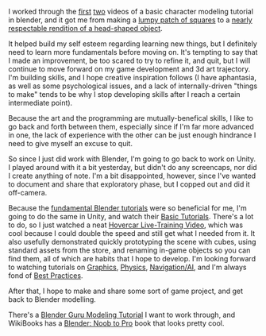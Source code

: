 I worked through the [first](https://www.youtube.com/watch?v=0QT1GNMevfc&t=599s) [two](https://www.youtube.com/watch?v=VswCmVMLiEE&t=7s) videos of a basic character modeling tutorial in blender, and it got me from making a [lumpy patch of squares](https://www.youtube.com/watch?v=ixOWlxha1fg) to a [nearly respectable rendition of a head-shaped object](https://www.youtube.com/watch?v=6UGMWChCSzc&t=1s).

It helped build my self esteem regarding learning new things, but I definitely need to learn more fundamentals before moving on. It's tempting to say that I made an improvement, be too scared to try to refine it, and quit, but I will continue to move forward on my game development and 3d art trajectory. I'm building skills, and I hope creative inspiration follows (I have aphantasia, as well as some psychological issues, and a lack of internally-driven "things to make" tends to be why I stop developing skills after I reach a certain intermediate point).

Because the art and the programming are mutually-benefical skills, I like to go back and forth between them, especially since if I'm far more advanced in one, the lack of experience with the other can be just enough hindrance I need to give myself an excuse to quit.

So since I just did work with Blender, I'm going to go back to work on Unity. I played around with it a bit yesterday, but didn't do any screencaps, nor did I create anything of note. I'm a bit disappointed, however, since I've wanted to document and share that exploratory phase, but I copped out and did it off-camera.

Because the [fundamental Blender tutorials](https://www.youtube.com/playlist?list=PLa1F2ddGya_8V90Kd5eC5PeBjySbXWGK1) were so beneficial for me, I'm going to do the same in Unity, and watch their [Basic Tutorials](https://unity3d.com/learn/tutorials). There's a lot to do, so I just watched a neat [Hovercar Live-Training Video](https://unity3d.com/learn/tutorials/modules/beginner/live-training-archive/hover-car-physics?playlist=17120), which was cool because I could double the speed and still get what I needed from it. It also usefully demonstrated quickly prototyping the scene with cubes, using standard assets from the store, and renaming in-game objects so you can find them, all of which are habits that I hope to develop. I'm looking forward to watching tutorials on [Graphics](https://unity3d.com/learn/tutorials/s/graphics), [Physics](https://unity3d.com/learn/tutorials/s/physics), [Navigation/AI](https://unity3d.com/learn/tutorials/s/navigation), and I'm always fond of [Best Practices](https://unity3d.com/learn/tutorials/s/best-practices).

After that, I hope to make and share some sort of game project, and get back to Blender modelling.

There's a [Blender Guru Modeling Tutorial](https://www.youtube.com/watch?v=yi87Dap_WOc) I want to work through, and WikiBooks has a [Blender: Noob to Pro](https://en.wikibooks.org/wiki/Blender_3D:_Noob_to_Pro) book that looks pretty cool.